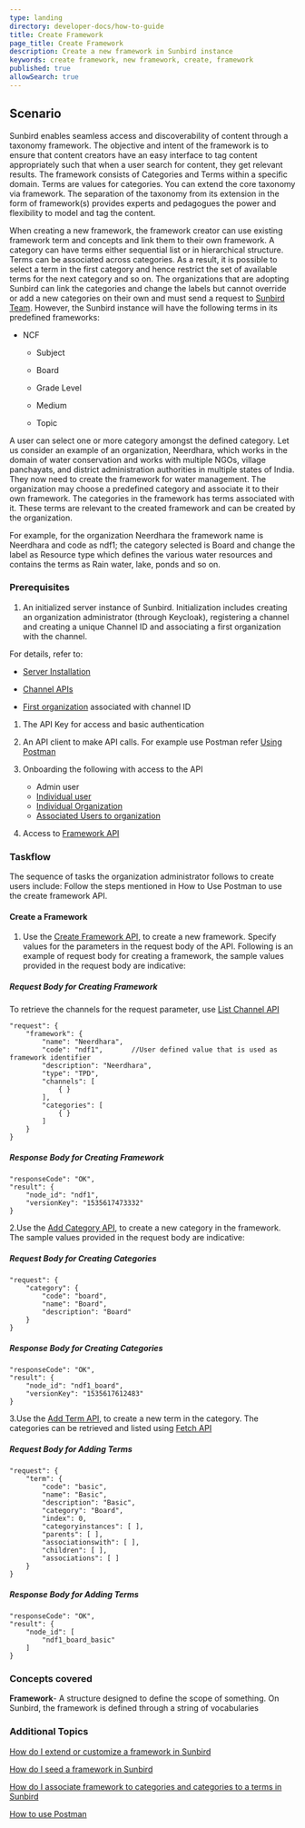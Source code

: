 ```yaml
---
type: landing
directory: developer-docs/how-to-guide
title: Create Framework
page_title: Create Framework
description: Create a new framework in Sunbird instance
keywords: create framework, new framework, create, framework
published: true
allowSearch: true
---
```

## Scenario

Sunbird enables seamless access and discoverability of content through a taxonomy framework. The objective and intent of the framework is to ensure that content creators have an easy interface to tag content appropriately such that when a user search for content, they get relevant results. The framework consists of Categories and Terms within a specific domain. Terms are values for categories. You can extend the core taxonomy via framework. The separation of the taxonomy from its extension in the form of framework(s) provides experts and pedagogues the power and flexibility to model and tag the content.

When creating a new framework, the framework creator can use existing framework term and concepts and link them to their own framework. A category can have terms either sequential list or in hierarchical structure. Terms can be associated across categories. As a result, it is possible to select a term in the first category and hence restrict the set of available terms for the next category and so on.
The organizations that are adopting Sunbird can link the categories and change the labels but cannot override or add a new categories on their own and must send a request to [Sunbird Team](info@sunbird.org). However, the Sunbird instance will have the following terms in its predefined frameworks:

- NCF

    - Subject 
    
    - Board

    - Grade Level

    - Medium

    - Topic

A user can select one or more category amongst the defined category. Let us consider an example of an organization, Neerdhara, which works in the domain of water conservation and works with multiple NGOs, village panchayats, and district administration authorities in multiple states of India. They now need to create the framework for water management.  The organization may choose a predefined category and associate it to their own framework. The categories in the framework has terms associated with it. These terms are relevant to the created framework and can be created by the organization.  
 
For example, for the organization Neerdhara the framework name is Neerdhara and code as ndf1; the category selected is Board and change the label as Resource type which defines the various water resources and contains the terms as Rain water, lake, ponds and so on. 

### Prerequisites

1. An initialized server instance of Sunbird. Initialization includes creating an organization administrator (through Keycloak), registering a channel and creating a unique Channel ID and associating a first organization with the channel.

For details, refer to:

* [Server Installation](http://www.sunbird.org/developer-docs/installation/server_installation/)

* [Channel APIs](http://www.sunbird.org/apis/framework/#tag/Channel-APIs)

* [First organization](http://www.sunbird.org/developer-docs/initialization) associated with channel ID

1. The API Key for access and basic authentication
  
1. An API client to make API calls. For example use Postman refer [Using Postman](http://www.sunbird.org/apis/framework/#tag/usingpostman)

1. Onboarding the following with access to the API
    - Admin user     
    - [Individual user](http://www.sunbird.org/apis/userapi/#operation/Create%20User)
    - [Individual Organization](http://www.sunbird.org/apis/orgapi/#operation/Organisation%20Create)
    - [Associated Users to organization](http://www.sunbird.org/apis/)

1. Access to [Framework API](http://www.sunbird.org/apis/framework/)

### Taskflow
 
The sequence of tasks the organization administrator follows to create users include:
Follow the steps mentioned in How to Use Postman to use the create framework API.  

#### Create a Framework
1. Use the [Create Framework API](http://www.sunbird.org/apis/framework/#operation/FrameworkV1CreatePost), to create a new framework. Specify values for the parameters in the request body of the API. Following is an example of request body for creating a framework, the sample values provided in the request body are indicative:

##### Request Body for Creating Framework

To retrieve the channels for the request parameter, use [List Channel API](http://www.sunbird.org/apis/framework/#operation/ChannelV1ListPost)  
      
    "request": {
        "framework": {
            "name": "Neerdhara",
            "code": "ndf1",       //User defined value that is used as framework identifier
            "description": "Neerdhara",
            "type": "TPD",
            "channels": [           
                { }                 
            ],
            "categories": [
                { }
            ]
        }
    }

##### Response Body for Creating Framework

    "responseCode": "OK",
    "result": {
        "node_id": "ndf1",
        "versionKey": "1535617473332"
    }


2.Use the [Add Category API](http://www.sunbird.org/apis/framework/#operation/FrameworkV1CreatePost), to create a new category in the framework. The sample values provided in the request body are indicative:

##### Request Body for Creating Categories

    "request": {
        "category": {
            "code": "board",
            "name": "Board",
            "description": "Board"
        }
    }

##### Response Body for Creating Categories

    "responseCode": "OK",
    "result": {
        "node_id": "ndf1_board",
        "versionKey": "1535617612483"
    }


3.Use the [Add Term API](http://www.sunbird.org/apis/framework/#operation/FrameworkV1TermCreatePost), to create a new term in the category.
The categories can be retrieved and listed using [Fetch API](http://www.sunbird.org/apis/framework/#operation/FrameworkV1CategoryReadClassGet)
##### Request Body for Adding Terms 

    "request": {
        "term": {
            "code": "basic",
            "name": "Basic",
            "description": "Basic",
            "category": "Board",       
            "index": 0,
            "categoryinstances": [ ],
            "parents": [ ],
            "associationswith": [ ],
            "children": [ ],
            "associations": [ ]
        }
    }

##### Response Body for Adding Terms

    "responseCode": "OK",
    "result": {
        "node_id": [
            "ndf1_board_basic"
        ]
    }


### Concepts covered

**Framework**- A structure designed to define the scope of something. On Sunbird, the framework is defined through a string of vocabularies

### Additional Topics

[How do I extend or customize a framework in Sunbird](http://www.sunbird.org/developer-docs)

[How do I seed a framework in Sunbird](http://www.sunbird.org/developer-docs)

[How do I associate framework to categories and categories to a terms in Sunbird](http://www.sunbird.org/developer-docs)

[How to use Postman](http://www.sunbird.org/developer-docs)